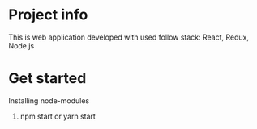 # Project info
This is web application developed with used follow stack: React, Redux, Node.js

# Get started

Installing node-modules
1. npm start or yarn start
